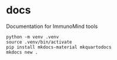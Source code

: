 # docs

Documentation for ImmunoMind tools

```
python -m venv .venv
source .venv/bin/activate
pip install mkdocs-material mkquartodocs
mkdocs new .
```